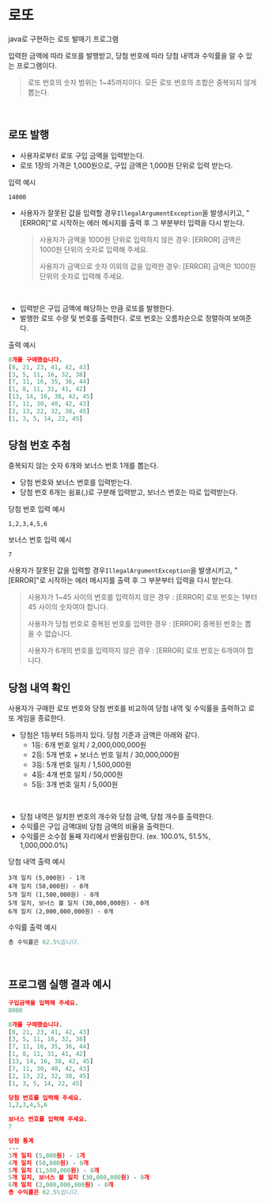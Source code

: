 # 로또

java로 구현하는 로또 발매기 프로그램

입력한 금액에 따라 로또를 발행받고, 당첨 번호에 따라 당첨 내역과 수익률을 알 수 있는 프로그램이다.
> 로또 번호의 숫자 범위는 1~45까지이다. 모든 로또 번호의 조합은 중복되지 않게 뽑는다.

</br>

## 로또 발행

- 사용자로부터 로또 구입 금액을 입력받는다.
- 로또 1장의 가격은 1,000원으로, 구입 금액은 1,000원 단위로 입력 받는다.

입력 예시

```
14000

```

- 사용자가 잘못된 값을 입력할 경우`IllegalArgumentException`을 발생시키고, "[ERROR]"로 시작하는 에러 메시지를 출력 후 그 부분부터 입력을 다시 받는다.
  > 사용자가 금액을 1000원 단위로 입력하지 않은 경우: [ERROR] 금액은 1000원 단위의 숫자로 입력해 주세요.
  >
  > 사용자가 금액으로 숫자 이외의 값을 입력한 경우: [ERROR] 금액은 1000원 단위의 숫자로 입력해 주세요.

</br>

- 입력받은 구입 금액에 해당하는 만큼 로또를 발행한다.
- 발행한 로또 수량 및 번호를 출력한다. 로또 번호는 오름차순으로 정렬하여 보여준다.

출력 예시

```prolog
8개를 구매했습니다.
[8, 21, 23, 41, 42, 43]
[3, 5, 11, 16, 32, 38]
[7, 11, 16, 35, 36, 44]
[1, 8, 11, 31, 41, 42]
[13, 14, 16, 38, 42, 45]
[7, 11, 30, 40, 42, 43]
[2, 13, 22, 32, 38, 45]
[1, 3, 5, 14, 22, 45]

```

## 당첨 번호 추첨

중복되지 않는 숫자 6개와 보너스 번호 1개를 뽑는다.

- 당첨 번호와 보너스 번호를 입력받는다.
- 당첨 번호 6개는 쉼표(,)로 구분해 입력받고, 보너스 번호는 따로 입력받는다.

당첨 번호 입력 예시

```
1,2,3,4,5,6

```

보너스 번호 입력 예시

```
7

```

사용자가 잘못된 값을 입력할 경우`IllegalArgumentException`을 발생시키고, "[ERROR]"로 시작하는 에러 메시지를 출력 후 그 부분부터 입력을 다시 받는다.
> 사용자가 1~45 사이의 번호를 입력하지 않은 경우 : [ERROR] 로또 번호는 1부터 45 사이의 숫자여야 합니다.
>
> 사용자가 당첨 번호로 중복된 번호를 입력한 경우 : [ERROR] 중복된 번호는 뽑을 수 없습니다.
>
> 사용자가 6개의 번호를 입력하지 않은 경우 : [ERROR] 로또 번호는 6개여야 합니다.

## 당첨 내역 확인

사용자가 구매한 로또 번호와 당첨 번호를 비교하여 당첨 내역 및 수익률을 출력하고 로또 게임을 종료한다.

- 당첨은 1등부터 5등까지 있다. 당첨 기준과 금액은 아래와 같다.
    - 1등: 6개 번호 일치 / 2,000,000,000원
    - 2등: 5개 번호 + 보너스 번호 일치 / 30,000,000원
    - 3등: 5개 번호 일치 / 1,500,000원
    - 4등: 4개 번호 일치 / 50,000원
    - 5등: 3개 번호 일치 / 5,000원

</br>

- 당첨 내역은 일치한 번호의 개수와 당첨 금액, 당첨 개수를 출력한다.
- 수익률은 구입 금액대비 당첨 금액의 비율을 출력한다.
- 수익률은 소수점 둘째 자리에서 반올림한다. (ex. 100.0%, 51.5%, 1,000,000.0%)

당첨 내역 출력 예시

```
3개 일치 (5,000원) - 1개
4개 일치 (50,000원) - 0개
5개 일치 (1,500,000원) - 0개
5개 일치, 보너스 볼 일치 (30,000,000원) - 0개
6개 일치 (2,000,000,000원) - 0개

```

수익률 출력 예시

```erlang
총 수익률은 62.5%입니다.

```

</br>

## 프로그램 실행 결과 예시

```prolog
구입금액을 입력해 주세요.
8000

8개를 구매했습니다.
[8, 21, 23, 41, 42, 43]
[3, 5, 11, 16, 32, 38]
[7, 11, 16, 35, 36, 44]
[1, 8, 11, 31, 41, 42]
[13, 14, 16, 38, 42, 45]
[7, 11, 30, 40, 42, 43]
[2, 13, 22, 32, 38, 45]
[1, 3, 5, 14, 22, 45]

당첨 번호를 입력해 주세요.
1,2,3,4,5,6

보너스 번호를 입력해 주세요.
7

당첨 통계
---
3개 일치 (5,000원) - 1개
4개 일치 (50,000원) - 0개
5개 일치 (1,500,000원) - 0개
5개 일치, 보너스 볼 일치 (30,000,000원) - 0개
6개 일치 (2,000,000,000원) - 0개
총 수익률은 62.5%입니다.

```
